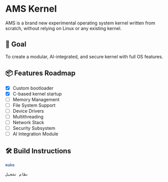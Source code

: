 # AMS Kernel

AMS is a brand new experimental operating system kernel written from scratch, without relying on Linux or any existing kernel.

## 🎯 Goal

To create a modular, AI-integrated, and secure kernel with full OS features.

## 📦 Features Roadmap

- [x] Custom bootloader
- [x] C-based kernel startup
- [ ] Memory Management
- [ ] File System Support
- [ ] Device Drivers
- [ ] Multithreading
- [ ] Network Stack
- [ ] Security Subsystem
- [ ] AI Integration Module

## 🛠️ Build Instructions

```bash
make

نظام تشغيل 
